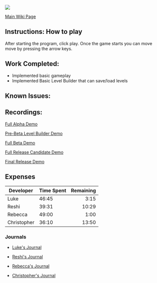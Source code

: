 ![](https://github.com/bjucps209/spring2021-team3/blob/main/Title.PNG)

[Main Wiki Page](https://github.com/bjucps209/spring2021-team3/wiki)

## Instructions: How to play

After starting the program, click play. Once the game starts you can move move by pressing the arrow keys.

## Work Completed:

* Implemented basic gameplay
* Implemented Basic Level Builder that can save/load levels 

## Known Issues:



## Recordings:
[Full Alpha Demo](https://youtu.be/u_dezk9elx8)

[Pre-Beta Level Builder Demo](https://youtu.be/g001WTeK34Y)

[Full Beta Demo](https://youtu.be/tHhD4oKkKjs)

[Full Release Candidate Demo](https://youtu.be/rLCIKcYP_UM)

[Final Release Demo](https://youtu.be/iKXSBtyk-Hk)

## Expenses 

| Developer | Time Spent | Remaining |
| --- | --- | ---:|
| Luke | 46:45 | 3:15 |
| Reshi | 39:31 | 10:29 |
| Rebecca | 49:00 | 1:00 |
| Christopher | 36:10 | 13:50 |


### Journals

* [Luke's Journal](https://github.com/bjucps209/spring2021-team3/wiki/Luke's-Journal)

* [Reshi's Journal](https://github.com/bjucps209/spring2021-team3/wiki/Reshi's-Journal)

* [Rebecca's Journal](https://github.com/bjucps209/spring2021-team3/wiki/Rebecca's-Journal)

* [Christopher's Journal](https://github.com/bjucps209/spring2021-team3/wiki/Christopher's-Journal)

